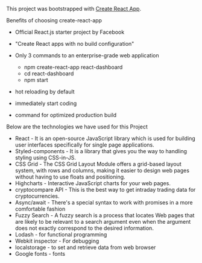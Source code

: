 This project was bootstrapped with [Create React App](https://github.com/facebook/create-react-app).

Benefits of choosing create-react-app
* Official React.js starter project by Facebook
* "Create React apps with no build configuration"
* Only 3 commands to an enterprise-grade web application
  
    - npm create-react-app react-dashboard
    - cd react-dashboard
    - npm start

* hot reloading by default
* immediately start coding
* command for optimized production build

Below are the technologies we have used for this Project<br>

* React - It is an open-source JavaScript library which is used for building user interfaces specifically for single page applications.
* Styled-components - It is a library that gives you the way to handling styling using CSS-in-JS.
* CSS Grid - The CSS Grid Layout Module offers a grid-based layout system, with rows and columns, making it easier to design web pages without having to use floats and positioning.
* Highcharts - Interactive JavaScript charts for your web pages.
* cryptocompare API - This is the best way to get intraday trading data for cryptocurrencies.
* Async/await - There's a special syntax to work with promises in a more comfortable fashion
* Fuzzy Search - A fuzzy search is a process that locates Web pages that are likely to be relevant to a search argument even when the argument does not exactly correspond to the desired information.
* Lodash - for functional programming
* Webkit inspector -  For debugging
* localstorage - to set and retrieve data from web browser
* Google fonts - fonts 